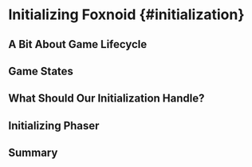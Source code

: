 # Initializing Foxnoid {#initialization}

## A Bit About Game Lifecycle

## Game States

## What Should Our Initialization Handle?

## Initializing Phaser

## Summary
